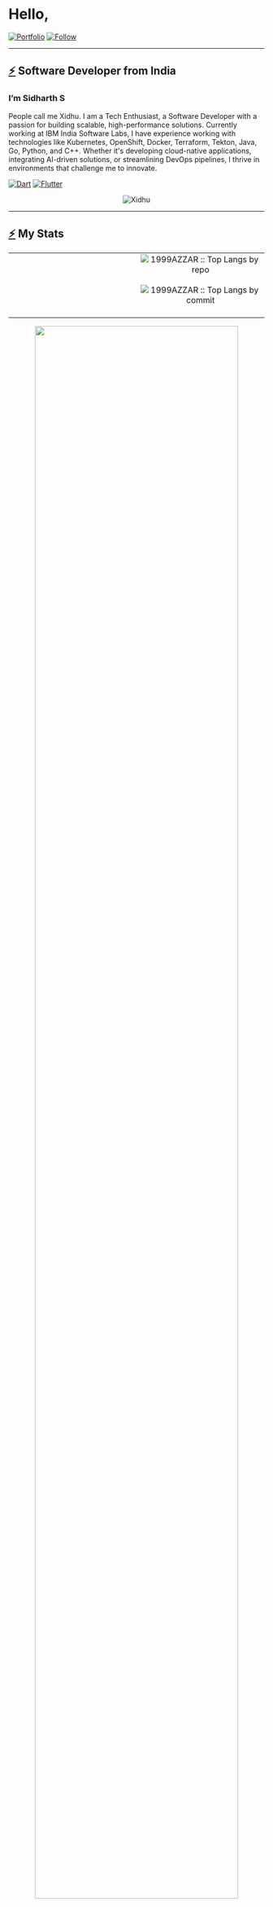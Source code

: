 # Hello,

[![Portfolio](https://img.shields.io/static/v1?label=Portfolio&message=%E2%9D%A4&logo=Website&color=%23594560)](https://xidhu.github.io)
[![Follow](https://img.shields.io/github/followers/xidhu?label=follow&style=social)](https://github.com/login?return_to=https%3A%2F%2Fgithub.com%2Fxidhu)
 
---

## [⚡](https://xidhu.github.io) Software Developer from India 

<be>
 
 <p> <h3>I’m Sidharth S </h3>
People call me Xidhu.
I am a Tech Enthusiast,
a Software Developer with a passion for building scalable, high-performance solutions. Currently working at IBM India Software Labs, I have experience working with technologies like Kubernetes, OpenShift, Docker, Terraform, Tekton, Java, Go, Python, and C++. Whether it's developing cloud-native applications, integrating AI-driven solutions, or streamlining DevOps pipelines, I thrive in environments that challenge me to innovate.</p>


[![Dart](https://img.shields.io/badge/dart-%230175C2.svg?style=for-the-badge&logo=dart&logoColor=white)]()
[![Flutter](https://img.shields.io/badge/Flutter-%2302569B.svg?style=for-the-badge&logo=Flutter&logoColor=white)]()


<div align="center">
  <img src="https://github-profile-trophy.vercel.app/?username=xidhu&title=Stars,Commits,Repositories,Followers,Experience,Issues,PullRequest,Reviews&theme=gruvbox" alt="Xidhu" />

</div>

---

## [⚡](http://xidhu.github.io/) My Stats

<!--- stats & Trophy (start) -->
<p align="center">
  <!--- stats (start) -->
<table align="center">
<tr border="none">
  <td width="50%" align="center">
    <img  align="center" alt=""  src="https://leetcard.jacoblin.cool/sidharthsudheer20?theme=dark&font=ABeeZee&ext=heatmap" />
    <br></br>
    <img align="center" alt="" src="https://github-readme-streak-stats-eight.vercel.app/?user=xidhu&theme=dark&hide_border=false" />
    <br></br>
  </td>
  
  <td width="50%" align="center">
    <img align="center" src="https://github-profile-summary-cards.vercel.app/api/cards/repos-per-language?username=xidhu&theme=dark" alt="1999AZZAR :: Top Langs by repo" />
    <br></br>
    <img align="center" src="https://github-profile-summary-cards.vercel.app/api/cards/most-commit-language?username=xidhu&theme=dark" alt="1999AZZAR :: Top Langs by commit" />
    <br></br>
  </td>
</tr>
</table>
</div>
<div align=center>
    <img align="center" width="89%" src="http://github-profile-summary-cards.vercel.app/api/cards/profile-details?username=xidhu&theme=dark" alt="" />
</div>


## 🔧 Programming Languages and Tools:

<p align="center">
    <img src="https://skillicons.dev/icons?i=c,java,kotlin,flutter,react,vscode,mongodb,firebase,linux,docker,aws,gcp,kubernetes,openshift,terraform" />
</p>

  ####  How to reach me:     
  [<img src="https://img.icons8.com/color/48/000000/twitter.png" width="3.5%"/>](https://twitter.com/SXidhu)
  [<img src="https://img.icons8.com/color/48/000000/linkedin.png" width="3.5%"/>](https://www.linkedin.com/in/sidharth-s-886711a8)
  [<img src="https://img.icons8.com/fluent/48/000000/facebook-new.png" width="3.5%"/>](https://www.facebook.com/sidhu3612/)
  [<img src="https://img.icons8.com/fluent/48/000000/instagram-new.png" width="3.5%"/>](https://www.instagram.com/_.xidhu.__/)
  <a href="mailto:sidhu3612@gmail.com"> <img src="https://img.icons8.com/fluent/48/000000/gmail.png" width="3.5%"/> </a>
